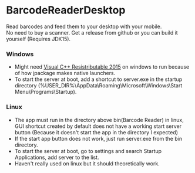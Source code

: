 # BarcodeReaderDesktop
Read barcodes and feed them to your desktop with your mobile.   
No need to buy a scanner. 
Get a release from github or you can build it yourself (Requires JDK15).

### Windows
+ Might need [Visual C++ Resistributable 2015](https://www.microsoft.com/en-in/download/details.aspx?id=48145 "Link to Microsoft download page") on windows to run because of how jpackage makes native launchers.
+ To start the server at boot, add a shortcut to server.exe in the startup directory (%USER_DIR%\AppData\Roaming\Microsoft\Windows\Start Menu\Programs\Startup).

### Linux
+ The app must run in the directory above bin(Barcode Reader) in linux, GUI shortcut created by default does not have a working start server button (Because it doesn't start the app in the directory I expected)
+ If the start app button does not work, just run server.exe from the bin directory.
+ To start the server at boot, go to settings and search Startup Applications, add server to the list.
+ Haven't really used on linux but it should theoretically work.
